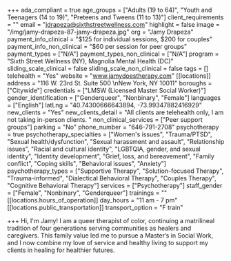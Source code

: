 +++
ada_compliant = true
age_groups = ["Adults (19 to 64)", "Youth and Teenagers (14 to 19)", "Preteens and Tweens (11 to 13)"]
client_requirements = ""
email = "jdrapeza@sixthstreetwellness.com"
highlight = false
image = "/img/jamy-drapeza-87-jamy-drapeza.jpg"
org = "Jamy Drapeza"
payment_info_clinical = "$125 for individual sessions, $200 for couples"
payment_info_non_clinical = "$60 per session for peer groups"
payment_types = ["N/A"]
payment_types_non_clinical = ["N/A"]
program = "Sixth Street Wellness (NY), Magnolia Mental Health (DC)"
sliding_scale_clinical = false
sliding_scale_non_clinical = false
tags = []
telehealth = "Yes"
website = "www.jamydoestherapy.com"
[[locations]]
address = "116 W. 23rd St.  Suite 500 \nNew York, NY 10011"
boroughs = ["Citywide"]
credentials = ["LMSW (Licensed Master Social Worker)"]
gender_identification = ["Genderqueer", "Nonbinary", "Female"]
languages = ["English"]
latLng = "40.74300666643894, -73.99347882416929"
new_clients = "Yes"
new_clients_detail = "All clients are telehealth only, I am not taking in-person clients. "
non_clinical_services = ["Peer support groups"]
parking = "No"
phone_number = "646-791-2708"
psychotherapy = true
psychotherapy_specialties = ["Women's issues", "Trauma/PTSD", "Sexual health/dysfunction", "Sexual harassment and assault", "Relationship issues", "Racial and cultural identity", "LGBTQIA, gender, and sexual identity", "Identity development", "Grief, loss, and bereavement", "Family conflict", "Coping skills", "Behavioral issues", "Anxiety"]
psychotherapy_types = ["Supportive Therapy", "Solution-focused Therapy", "Trauma-informed", "Dialectical Behavioral Therapy", "Couples Therapy", "Cognitive Behavioral Therapy"]
services = ["Psychotherapy"]
staff_gender = ["Female", "Nonbinary", "Genderqueer"]
trainings = ""
[[locations.hours_of_operation]]
day_hours = "11 am - 7 pm"
[[locations.public_transportation]]
transport_option = "F train"

+++
Hi, I'm Jamy! I am a queer therapist of color, continuing a matrilineal tradition of four generations serving communities as healers and caregivers. This family value led me to pursue a Master’s in Social Work, and I now combine my love of service and healthy living to support my clients in healing for healthier futures.